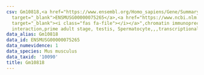 ```yaml
---
csv: Gm10818,<a href="https://www.ensembl.org/Homo_sapiens/Gene/Summary?db=core;g=ENSMUSG00000075265"
  target="_blank">ENSMUSG00000075265</a>,<a href="https://www.ncbi.nlm.nih.gov/pubmed/25450459"
  target="_blank"><i class="fas fa-file"></i></a>",chromatin immunoprecipitation assay,direct
  interaction,prime adult stage, testis, Spermatocyte,,,transcriptional regulation,
data_alias: Gm10818
data_id: ENSMUSG00000075265
data_numevidence: 1
data_species: Mus musculus
data_taxid: '10090'
title: Gm10818
---
```

